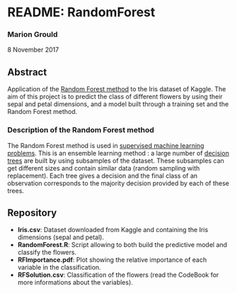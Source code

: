 # README: RandomForest

### Marion Grould
8 November 2017

## Abstract
Application of the [Random Forest method](https://en.wikipedia.org/wiki/Random_forest) to the Iris dataset of Kaggle. The aim of this project is to predict the class of different flowers by using their sepal and petal dimensions, and a model built through a training set and the Random Forest method.

### Description of the Random Forest method
The Random Forest method is used in [supervised machine learning problems](https://en.wikipedia.org/wiki/Supervised_learning). This is an ensemble learning method : a large number of [decision trees](https://en.wikipedia.org/wiki/Decision_tree) are built by using subsamples of the dataset. These subsamples can get different sizes and contain similar data (random sampling with replacement). Each tree gives a decision and the final class of an observation corresponds to the majority decision provided by each of these trees.

## Repository
* **Iris.csv**: Dataset downloaded from Kaggle and containing the Iris dimensions (sepal and petal).
* **RandomForest.R**: Script allowing to both build the predictive model and classify the flowers.
* **RFImportance.pdf**: Plot showing the relative importance of each variable in the classification. 
* **RFSolution.csv**: Classification of the flowers (read the CodeBook for more informations about the variables).
